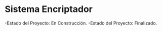 <h1>Sistema Encriptador</h1>

-Estado del Proyecto: En Construcción.
-Estado del Proyecto: Finalizado.

